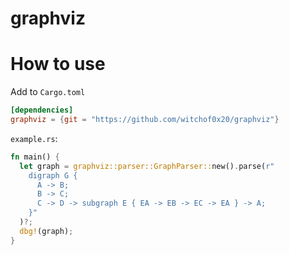 # graphviz

# How to use
Add to `Cargo.toml`
```toml
[dependencies]
graphviz = {git = "https://github.com/witchof0x20/graphviz"}
```
`example.rs`:
```rust
fn main() {
  let graph = graphviz::parser::GraphParser::new().parse(r"
    digraph G {
      A -> B;
      B -> C;
      C -> D -> subgraph E { EA -> EB -> EC -> EA } -> A;
    }"
  )?;
  dbg!(graph);
}
```
